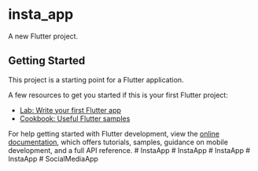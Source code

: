 # insta_app

A new Flutter project.

## Getting Started

This project is a starting point for a Flutter application.

A few resources to get you started if this is your first Flutter project:

- [Lab: Write your first Flutter app](https://docs.flutter.dev/get-started/codelab)
- [Cookbook: Useful Flutter samples](https://docs.flutter.dev/cookbook)

For help getting started with Flutter development, view the
[online documentation](https://docs.flutter.dev/), which offers tutorials,
samples, guidance on mobile development, and a full API reference.
#   I n s t a A p p  
 #   I n s t a A p p  
 #   I n s t a A p p  
 #   I n s t a A p p  
 #   S o c i a l M e d i a A p p  
 